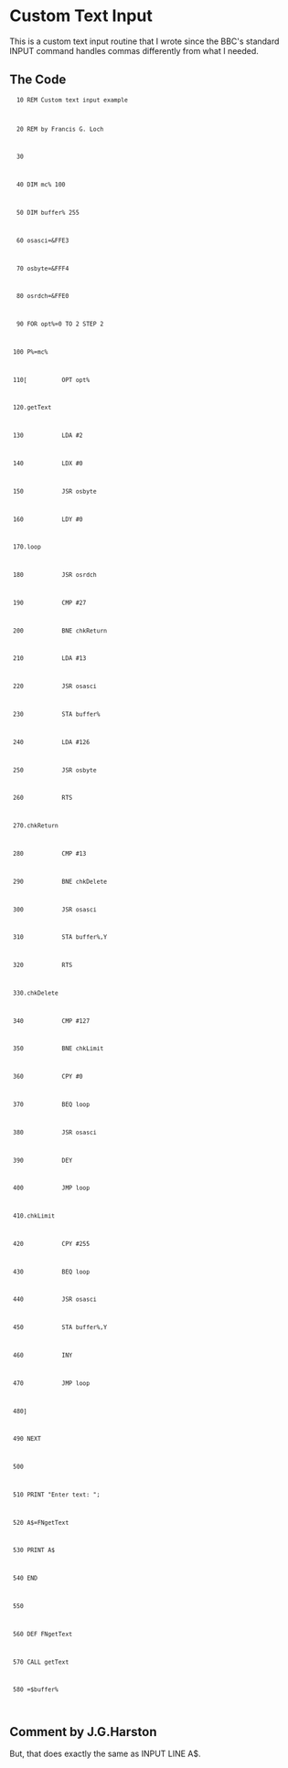 # Custom Text Input

This is a custom text input routine that I wrote since the BBC's standard INPUT command handles commas differently from what I needed.

## The Code

<code>`  10 REM Custom text input example`

`  20 REM by Francis G. Loch`

`  30 `

`  40 DIM mc% 100`

`  50 DIM buffer% 255`

`  60 osasci=&FFE3`

`  70 osbyte=&FFF4`

`  80 osrdch=&FFE0`

`  90 FOR opt%=0 TO 2 STEP 2`

` 100 P%=mc%`

` 110[          OPT opt%`

` 120.getText`

` 130           LDA #2`

` 140           LDX #0`

` 150           JSR osbyte`

` 160           LDY #0`

` 170.loop`

` 180           JSR osrdch`

` 190           CMP #27`

` 200           BNE chkReturn`

` 210           LDA #13`

` 220           JSR osasci`

` 230           STA buffer%`

` 240           LDA #126`

` 250           JSR osbyte`

` 260           RTS`

` 270.chkReturn`

` 280           CMP #13`

` 290           BNE chkDelete`

` 300           JSR osasci`

` 310           STA buffer%,Y`

` 320           RTS`

` 330.chkDelete`

` 340           CMP #127`

` 350           BNE chkLimit`

` 360           CPY #0`

` 370           BEQ loop`

` 380           JSR osasci`

` 390           DEY`

` 400           JMP loop`

` 410.chkLimit`

` 420           CPY #255`

` 430           BEQ loop`

` 440           JSR osasci`

` 450           STA buffer%,Y`

` 460           INY`

` 470           JMP loop`

` 480]`

` 490 NEXT`

` 500 `

` 510 PRINT "Enter text: ";`

` 520 A$=FNgetText`

` 530 PRINT A$`

` 540 END`

` 550 `

` 560 DEF FNgetText`

` 570 CALL getText`

` 580 =$buffer%`

</code>

## Comment by J.G.Harston

But, that does exactly the same as INPUT LINE A$.

